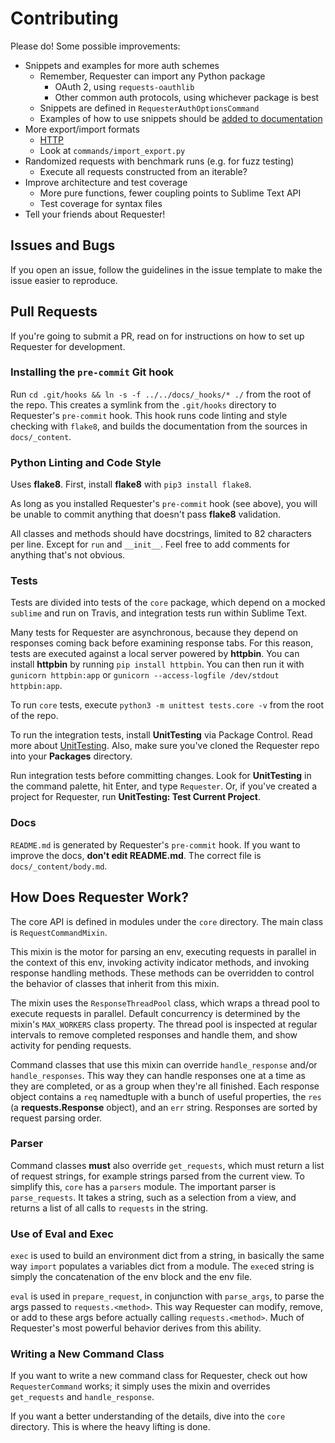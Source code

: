 # Contributing
Please do! Some possible improvements:

- Snippets and examples for more auth schemes
  + Remember, Requester can import any Python package
    * OAuth 2, using `requests-oauthlib`
    * Other common auth protocols, using whichever package is best
  + Snippets are defined in `RequesterAuthOptionsCommand` 
  + Examples of how to use snippets should be [added to documentation](https://github.com/kylebebak/Requester/blob/master/docs/_content/body.md)
- More export/import formats
  + [HTTP](https://tools.ietf.org/html/rfc7230)
  + Look at `commands/import_export.py`
- Randomized requests with benchmark runs (e.g. for fuzz testing)
  + Execute all requests constructed from an iterable?
- Improve architecture and test coverage
  + More pure functions, fewer coupling points to Sublime Text API
  + Test coverage for syntax files
- Tell your friends about Requester!


## Issues and Bugs
If you open an issue, follow the guidelines in the issue template to make the issue easier to reproduce.


## Pull Requests
If you're going to submit a PR, read on for instructions on how to set up Requester for development.


### Installing the `pre-commit` Git hook
Run `cd .git/hooks && ln -s -f ../../docs/_hooks/* ./` from the root of the repo. This creates a symlink from the `.git/hooks` directory to Requester's `pre-commit` hook. This hook runs code linting and style checking with `flake8`, and builds the documentation from the sources in `docs/_content`.


### Python Linting and Code Style
Uses __flake8__. First, install __flake8__ with `pip3 install flake8`.

As long as you installed Requester's `pre-commit` hook (see above), you will be unable to commit anything that doesn't pass __flake8__ validation.

All classes and methods should have docstrings, limited to 82 characters per line. Except for `run` and `__init__`. Feel free to add comments for anything that's not obvious.


### Tests
Tests are divided into tests of the `core` package, which depend on a mocked `sublime` and run on Travis, and integration tests run within Sublime Text.

Many tests for Requester are asynchronous, because they depend on responses coming back before examining response tabs. For this reason, tests are executed against a local server powered by __httpbin__. You can install __httpbin__ by running `pip install httpbin`. You can then run it with `gunicorn httpbin:app` or `gunicorn --access-logfile /dev/stdout httpbin:app`.

To run `core` tests, execute `python3 -m unittest tests.core -v` from the root of the repo. 

To run the integration tests, install __UnitTesting__ via Package Control. Read more about [UnitTesting](https://github.com/randy3k/UnitTesting-example). Also, make sure you've cloned the Requester repo into your __Packages__ directory.

Run integration tests before committing changes. Look for __UnitTesting__ in the command palette, hit Enter, and type `Requester`. Or, if you've created a project for Requester, run __UnitTesting: Test Current Project__.


### Docs
`README.md` is generated by Requester's `pre-commit` hook. If you want to improve the docs, __don't edit README.md__. The correct file is `docs/_content/body.md`.


## How Does Requester Work?
The core API is defined in modules under the `core` directory. The main class is `RequestCommandMixin`.

This mixin is the motor for parsing an env, executing requests in parallel in the context of this env, invoking activity indicator methods, and invoking response handling methods. These methods can be overridden to control the behavior of classes that inherit from this mixin.

The mixin uses the `ResponseThreadPool` class, which wraps a thread pool to execute requests in parallel. Default concurrency is determined by the mixin's `MAX_WORKERS` class property. The thread pool is inspected at regular intervals to remove completed responses and handle them, and show activity for pending requests.

Command classes that use this mixin can override `handle_response` and/or `handle_responses`. This way they can handle responses one at a time as they are completed, or as a group when they're all finished. Each response object contains a `req` namedtuple with a bunch of useful properties, the `res` (a __requests.Response__ object), and an `err` string. Responses are sorted by request parsing order.


### Parser
Command classes __must__ also override `get_requests`, which must return a list of request strings, for example strings parsed from the current view. To simplify this, `core` has a `parsers` module. The important parser is `parse_requests`. It takes a string, such as a selection from a view, and returns a list of all calls to `requests` in the string.


### Use of Eval and Exec
`exec` is used to build an environment dict from a string, in basically the same way `import` populates a variables dict from a module. The `exec`ed string is simply the concatenation of the env block and the env file.

`eval` is used in `prepare_request`, in conjunction with `parse_args`, to parse the args passed to `requests.<method>`. This way Requester can modify, remove, or add to these args before actually calling `requests.<method>`. Much of Requester's most powerful behavior derives from this ability.


### Writing a New Command Class
If you want to write a new command class for Requester, check out how `RequesterCommand` works; it simply uses the mixin and overrides `get_requests` and `handle_response`.

If you want a better understanding of the details, dive into the `core` directory. This is where the heavy lifting is done.
